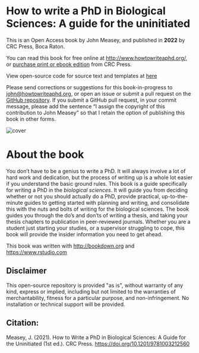 # How to write a PhD in Biological Sciences: A guide for the uninitiated 

This is an Open Access book by John Measey, and published in <b>2022</b> by CRC Press, Boca Raton.

You can read this book for free online at http://www.howtowriteaphd.org/, or [purchase print or ebook edition](https://www.routledge.com/How-to-Write-a-PhD-in-Biological-Sciences-A-Guide-for-the-Uninitiated/Measey/p/book/9781032080208) from CRC Press.

View open-source code for source text and templates at [here](https://github.com/johnmeasey/How-to-write-a-PhD-in-Biological-Sciences)

Please send corrections or suggestions for this book-in-progress to john@howtowriteaphd.org, or open an issue or submit a pull request on the [GitHub repository](https://github.com/johnmeasey/How-to-write-a-PhD-in-Biological-Sciences). If you submit a GitHub pull request, in your commit message, please add the sentence “I assign the copyright of this contribution to John Measey” so that I retain the option of publishing this book in other forms.

![cover](https://user-images.githubusercontent.com/25199650/132136607-ee08db4e-0ea7-4d42-8ca3-30d2935043f8.jpg)




# About the book
You don’t have to be a genius to write a PhD. It will always involve a lot of hard work and dedication, but the process of writing up is a whole lot easier if you understand the basic ground rules. This book is a guide specifically for writing a PhD in the *biological sciences*. It will guide you from deciding whether or not you should actually do a PhD, provide practical, up-to-the-minute guides to getting started with planning and writing, and consolidate this with the nuts and bolts of writing for the biological sciences. The book guides you through the do’s and don’ts of writing a thesis, and taking your thesis chapters to publication in peer-reviewed journals. Whether you are a student just starting your studies, or a supervisor struggling to cope, this book will provide the insider information you need to get ahead.

This book was written with http://bookdown.org and https://www.rstudio.com


## Disclaimer

This open-source repository is provided "as is", without warranty of any kind, express or implied, including but not limited to the warranties of merchantability, fitness for a particular purpose, and non-infringement. No installation or technical support will be provided.

## Citation:
Measey, J. (2021). How to Write a PhD in Biological Sciences: A Guide for the Uninitiated (1st ed.). CRC Press. https://doi.org/10.1201/9781003212560
